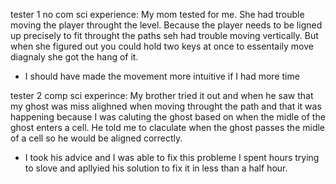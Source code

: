 tester 1 no com sci experience:
My mom tested for me. She had trouble moving the player throught the level. Because the player needs to be ligned up precisely to fit throught the paths seh had trouble moving vertically. But when she figured out you could hold two keys at once to essentaily move diagnaly she got the hang of it.

- I should have made the movement more intuitive if I had more time

tester 2 comp sci experince:
My brother tried it out and when he saw that my ghost was miss alighned when moving throught the path and that it was happening because I was caluting the ghost based on when the midle of the ghost enters a cell. He told me to claculate when the ghost passes the midle of a cell so he would be aligned correctly.

- I took his advice and I was able to fix this probleme I spent hours trying to slove and apllyied his solution to fix it in less than a half hour.
